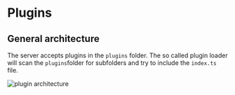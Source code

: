 # Plugins

## General architecture
The server accepts plugins in the `plugins` folder. The so called plugin loader will scan the `plugins`folder for subfolders and try to include the `index.ts` file. 

![plugin architecture](https://raw.githubusercontent.com/wzr1337/rsiServer/develop/src/plugins/rsiServer_architecture.png "Plugin Architecture 1")
